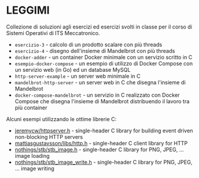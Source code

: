 LEGGIMI
=======

Collezione di soluzioni agli esercizi ed esercizi svolti in classe per il
corso di Sistemi Operativi di ITS Meccatronico.

* `esercizio-3` - calcolo di un prodotto scalare con più threads
* `esercizio-4` - disegno dell'insieme di Mandelbrot con più threads
* `docker-adder` - un container Docker minimale con un servizio scritto in C
* `esempio-docker-compose` - un esempio di utilizzo di Docker Compose con un servizio web (in Go) ed un database MySQL
* `http-server-example` - un server web minimale in C
* `mandelbrot-http-server` - un server web in C che disegna l'insieme di Mandelbrot
* `docker-compose-mandelbrot` - un servizio in C realizzato con Docker Compose che disegna l'insieme di Mandelbrot distribuendo il lavoro tra più container

Alcuni esempi utilizzando le ottime librerie C:

* [jeremycw/httpserver.h](https://github.com/jeremycw/httpserver.h) - single-header C library for building event driven non-blocking HTTP servers
* [mattiasgustavsson/libs/http.h](https://github.com/mattiasgustavsson/libs/blob/main/http.h) - single-header C client library for HTTP
* [nothings/stb/stb_image.h](https://github.com/nothings/stb/blob/master/stb_image.h) - single-header C library for PNG, JPEG, ... image loading
* [nothings/stb/stb_image_write.h](https://github.com/nothings/stb/blob/master/stb_image_write.h) - single-header C library for PNG, JPEG, ... image writing
